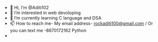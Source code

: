 - 👋 Hi, I’m @Aditi102
- 👀 I’m interested in web devoloping
- 🌱 I’m currently learning C language and DSA
- 📫 How to reach me- My email address- rockaditi100@gmail.com / Or you can text me -8670172162
   Python 
-

<!---
Aditi102/Aditi102 is a ✨ special ✨ repository because its `README.md` (this file) appears on your GitHub profile.
You can click the Preview link to take a look at your changes.
--->
